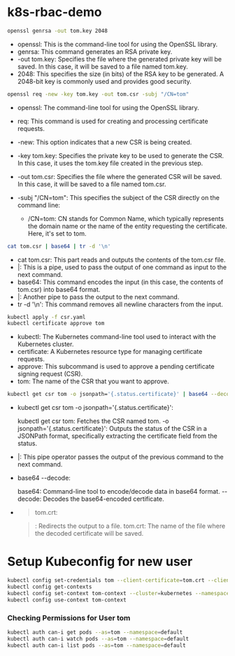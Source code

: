 # k8s-rbac-demo

```bash
openssl genrsa -out tom.key 2048
```

- openssl: This is the command-line tool for using the OpenSSL library.
- genrsa: This command generates an RSA private key.
- -out tom.key: Specifies the file where the generated private key will be saved. In this case, it will be saved to a file named tom.key.
- 2048: This specifies the size (in bits) of the RSA key to be generated. A 2048-bit key is commonly used and provides good security.


```bash
openssl req -new -key tom.key -out tom.csr -subj "/CN=tom"
```

- openssl: The command-line tool for using the OpenSSL library.
- req: This command is used for creating and processing certificate requests.
- -new: This option indicates that a new CSR is being created.
- -key tom.key: Specifies the private key to be used to generate the CSR. In this case, it uses the tom.key file created in the previous step.
- -out tom.csr: Specifies the file where the generated CSR will be saved. In this case, it will be saved to a file named tom.csr.
- -subj "/CN=tom": This specifies the subject of the CSR directly on the command line:

    - /CN=tom: CN stands for Common Name, which typically represents the domain name or the name of the entity requesting the certificate. Here, it's set to tom.



```bash
cat tom.csr | base64 | tr -d '\n'
```

- cat tom.csr: This part reads and outputs the contents of the tom.csr file.
- |: This is a pipe, used to pass the output of one command as input to the next command.
- base64: This command encodes the input (in this case, the contents of tom.csr) into base64 format.
- |: Another pipe to pass the output to the next command.
- tr -d '\n': This command removes all newline characters from the input.


```bash
kubectl apply -f csr.yaml
kubectl certificate approve tom
```

- kubectl: The Kubernetes command-line tool used to interact with the Kubernetes cluster.
- certificate: A Kubernetes resource type for managing certificate requests.
- approve: This subcommand is used to approve a pending certificate signing request (CSR).
- tom: The name of the CSR that you want to approve.

```bash
kubectl get csr tom -o jsonpath='{.status.certificate}' | base64 --decode > tom.crt
```

- kubectl get csr tom -o jsonpath='{.status.certificate}':

    kubectl get csr tom: Fetches the CSR named tom.
    -o jsonpath='{.status.certificate}': Outputs the status of the CSR in a JSONPath format, specifically extracting the certificate field from the status.

- |: This pipe operator passes the output of the previous command to the next command.

- base64 --decode:

    base64: Command-line tool to encode/decode data in base64 format.
    --decode: Decodes the base64-encoded certificate.

- > tom.crt:

    >: Redirects the output to a file.
    tom.crt: The name of the file where the decoded certificate will be saved.
    
# Setup Kubeconfig for new user

```bash
kubectl config set-credentials tom --client-certificate=tom.crt --client-key=tom.key
kubectl config get-contexts
kubectl config set-context tom-context --cluster=kubernetes --namespace=default --user=tom
kubectl config use-context tom-context
```

### Checking Permissions for User tom

```bash
kubectl auth can-i get pods --as=tom --namespace=default
kubectl auth can-i watch pods --as=tom --namespace=default
kubectl auth can-i list pods --as=tom --namespace=default
```
    
